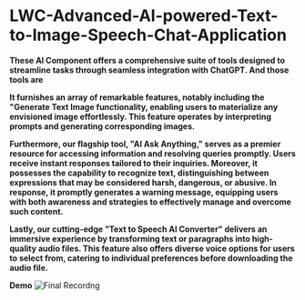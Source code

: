 # LWC-Advanced-AI-powered-Text-to-Image-Speech-Chat-Application

**These AI Component offers a comprehensive suite of tools designed to streamline tasks through seamless integration with ChatGPT. And those tools are** 

**It furnishes an array of remarkable features, notably including the "Generate Text Image functionality, enabling users to materialize any envisioned image effortlessly. This feature operates by interpreting prompts and generating corresponding images.**

**Furthermore, our flagship tool, "AI Ask Anything," serves as a premier resource for accessing information and resolving queries promptly. Users receive instant responses tailored to their inquiries. Moreover, it possesses the capability to recognize text, distinguishing between expressions that may be considered harsh, dangerous, or abusive. In response, it promptly generates a warning message, equipping users with both awareness and strategies to effectively manage and overcome such content.**

**Lastly, our cutting-edge "Text to Speech AI Converter" delivers an immersive experience by transforming text or paragraphs into high-quality audio files. This feature also offers diverse voice options for users to select from, catering to individual preferences before downloading the audio file.**


**Demo**
![Final Recordng](https://github.com/Shreyashurk/LWC-Advanced-AI-powered-Text-to-Image-Speech-Chat-Application/assets/145257222/af48cfbd-36cf-4a41-b0e5-4625cfe91888)

